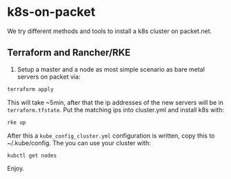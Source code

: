 # k8s-on-packet

We try different methods and tools to install a k8s cluster on packet.net.

## Terraform and Rancher/RKE

1. Setup a master and a node as most simple scenario as bare metal servers on packet via:

```bash
terraform apply
```
This will take ~5min, after that the ip addresses of the new servers will be in `terraform.tfstate`.
Put the matching ips into cluster.yml and install k8s with:


```bash
rke up
```

After this a `kube_config_cluster.yml` configuration is written, copy this to ~/.kube/config.
The you can use your cluster with:

```bash
kubctl get nodes
```

Enjoy.
